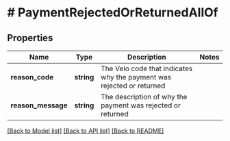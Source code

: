 # # PaymentRejectedOrReturnedAllOf

## Properties

Name | Type | Description | Notes
------------ | ------------- | ------------- | -------------
**reason_code** | **string** | The Velo code that indicates why the payment was rejected or returned |
**reason_message** | **string** | The description of why the payment was rejected or returned |

[[Back to Model list]](../../README.md#models) [[Back to API list]](../../README.md#endpoints) [[Back to README]](../../README.md)
